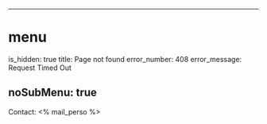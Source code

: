 ----- 
# menu
is_hidden: true
title: Page not found
error_number: 408
error_message: Request Timed Out

noSubMenu: true
-----
Contact: <% mail_perso %>
